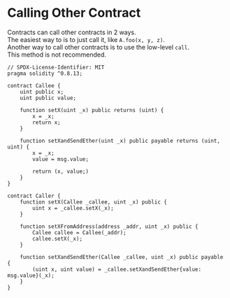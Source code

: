 # Calling Other Contract  
Contracts can call other contracts in 2 ways.  
The easiest way to is to just call it, like `A.foo(x, y, z)`.  
Another way to call other contracts is to use the low-level `call`.  
This method is not recommended.  
```
// SPDX-License-Identifier: MIT
pragma solidity ^0.8.13;

contract Callee {
	uint public x;
	uint public value;

	function setX(uint _x) public returns (uint) {
		x = _x;
		return x;
	}

	function setXandSendEther(uint _x) public payable returns (uint, uint) {
		x = _x;
		value = msg.value;

		return (x, value;)
	}
}

contract Caller {
	function setX(Callee _callee, uint _x) public {
		uint x = _callee.setX(_x);
	}

	function setXFromAddress(address _addr, uint _x) public {
		Callee callee = Callee(_addr);
		callee.setX(_x);
	}

	function setXandSendEther(Callee _callee, uint _x) public payable {
		(uint x, uint value) = _callee.setXandSendEther{value: msg.value}(_x);
	}
}
```